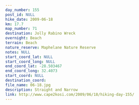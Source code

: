 ```yaml
---
day_number: 155
post_id: NULL
hike_date: 2009-06-18
km: 17.7
map_number: 71
destination: Jolly Rabino Wreck
overnight: Beach
terrain: Beach
nature_reserve: Maphelane Nature Reserve
notes: NULL
start_coord_lat: NULL
start_coord_long: NULL
end_coord_lat: -28.503467
end_coord_long: 32.4073
start_coord: NULL
destination_coord: 
file_name: 06-18.jpg
description: Straight and Narrow
link: http://www.cape2kosi.com/2009/06/18/hiking-day-155/
---
```

